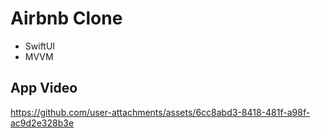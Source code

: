 # Airbnb Clone
- SwiftUI
- MVVM

## App Video
https://github.com/user-attachments/assets/6cc8abd3-8418-481f-a98f-ac9d2e328b3e








